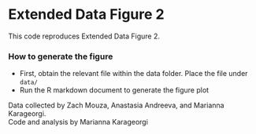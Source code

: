 # Extended Data Figure 2
This code reproduces Extended Data Figure 2.

### How to generate the figure
* First, obtain the relevant file within the data folder. Place the file under `data/`
* Run the R markdown document to generate the figure plot

Data collected by Zach Mouza, Anastasia Andreeva, and Marianna Karageorgi.  
Code and analysis by Marianna Karageorgi
